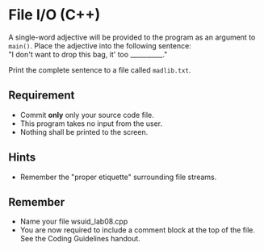 # File I/O (C++)
A single-word adjective will be provided to the program as an argument to `main()`. Place the adjective into the following sentence:  
"I don't want to drop this bag, it' too __________."

Print the complete sentence to a file called `madlib.txt`.

## Requirement
- Commit **only** only your source code file.
- This program takes no input from the user.
- Nothing shall be printed to the screen.

## Hints
- Remember the "proper etiquette" surrounding file streams.

## Remember
- Name your file wsuid\_lab08.cpp
- You are now required to include a comment block at the top of the file. See the Coding Guidelines handout.
